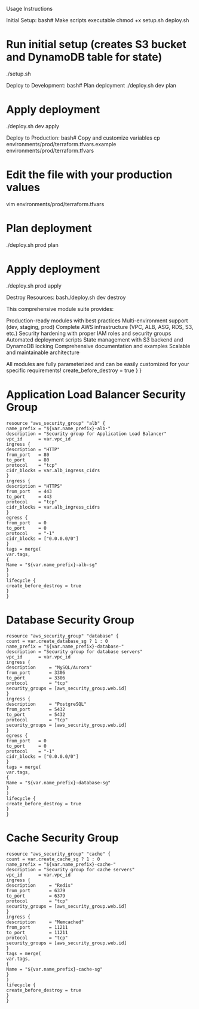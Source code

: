 Usage Instructions

Initial Setup:
bash# Make scripts executable
chmod +x setup.sh deploy.sh

# Run initial setup (creates S3 bucket and DynamoDB table for state)
./setup.sh

Deploy to Development:
bash# Plan deployment
./deploy.sh dev plan

# Apply deployment
./deploy.sh dev apply

Deploy to Production:
bash# Copy and customize variables
cp environments/prod/terraform.tfvars.example environments/prod/terraform.tfvars

# Edit the file with your production values
vim environments/prod/terraform.tfvars

# Plan deployment
./deploy.sh prod plan

# Apply deployment
./deploy.sh prod apply

Destroy Resources:
bash./deploy.sh dev destroy

This comprehensive module suite provides:

Production-ready modules with best practices
Multi-environment support (dev, staging, prod)
Complete AWS infrastructure (VPC, ALB, ASG, RDS, S3, etc.)
Security hardening with proper IAM roles and security groups
Automated deployment scripts
State management with S3 backend and DynamoDB locking
Comprehensive documentation and examples
Scalable and maintainable architecture

All modules are fully parameterized and can be easily customized for your specific requirements!
create_before_destroy = true
}
}

# **Application Load Balancer Security Group**

```hcl
resource "aws_security_group" "alb" {
name_prefix = "${var.name_prefix}-alb-"
description = "Security group for Application Load Balancer"
vpc_id      = var.vpc_id
ingress {
description = "HTTP"
from_port   = 80
to_port     = 80
protocol    = "tcp"
cidr_blocks = var.alb_ingress_cidrs
}
ingress {
description = "HTTPS"
from_port   = 443
to_port     = 443
protocol    = "tcp"
cidr_blocks = var.alb_ingress_cidrs
}
egress {
from_port   = 0
to_port     = 0
protocol    = "-1"
cidr_blocks = ["0.0.0.0/0"]
}
tags = merge(
var.tags,
{
Name = "${var.name_prefix}-alb-sg"
}
)
lifecycle {
create_before_destroy = true
}
}
```

# **Database Security Group**

```hcl
resource "aws_security_group" "database" {
count = var.create_database_sg ? 1 : 0
name_prefix = "${var.name_prefix}-database-"
description = "Security group for database servers"
vpc_id      = var.vpc_id
ingress {
description     = "MySQL/Aurora"
from_port       = 3306
to_port         = 3306
protocol        = "tcp"
security_groups = [aws_security_group.web.id]
}
ingress {
description     = "PostgreSQL"
from_port       = 5432
to_port         = 5432
protocol        = "tcp"
security_groups = [aws_security_group.web.id]
}
egress {
from_port   = 0
to_port     = 0
protocol    = "-1"
cidr_blocks = ["0.0.0.0/0"]
}
tags = merge(
var.tags,
{
Name = "${var.name_prefix}-database-sg"
}
)
lifecycle {
create_before_destroy = true
}
}
```

# **Cache Security Group**

```hcl
resource "aws_security_group" "cache" {
count = var.create_cache_sg ? 1 : 0
name_prefix = "${var.name_prefix}-cache-"
description = "Security group for cache servers"
vpc_id      = var.vpc_id
ingress {
description     = "Redis"
from_port       = 6379
to_port         = 6379
protocol        = "tcp"
security_groups = [aws_security_group.web.id]
}
ingress {
description     = "Memcached"
from_port       = 11211
to_port         = 11211
protocol        = "tcp"
security_groups = [aws_security_group.web.id]
}
tags = merge(
var.tags,
{
Name = "${var.name_prefix}-cache-sg"
}
)
lifecycle {
create_before_destroy = true
}
}
```
